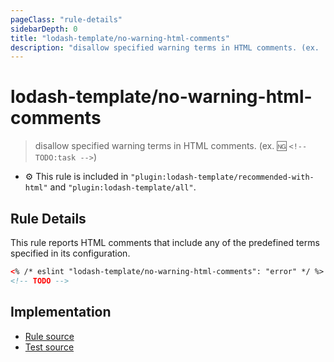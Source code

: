 ```yaml
---
pageClass: "rule-details"
sidebarDepth: 0
title: "lodash-template/no-warning-html-comments"
description: "disallow specified warning terms in HTML comments. (ex. :ng: `<!-- TODO:task -->`)"
---
```


# lodash-template/no-warning-html-comments

> disallow specified warning terms in HTML comments. (ex. :ng: `<!-- TODO:task -->`)

- :gear: This rule is included in `"plugin:lodash-template/recommended-with-html"` and `"plugin:lodash-template/all"`.

## Rule Details

This rule reports HTML comments that include any of the predefined terms specified in its configuration.

<!-- prettier-ignore -->
```html
<% /* eslint "lodash-template/no-warning-html-comments": "error" */ %>
<!-- TODO -->
```

## Implementation

- [Rule source](https://github.com/ota-meshi/eslint-plugin-lodash-template/blob/master/lib/rules/no-warning-html-comments.js)
- [Test source](https://github.com/ota-meshi/eslint-plugin-lodash-template/blob/master/tests/lib/rules/no-warning-html-comments.js)
